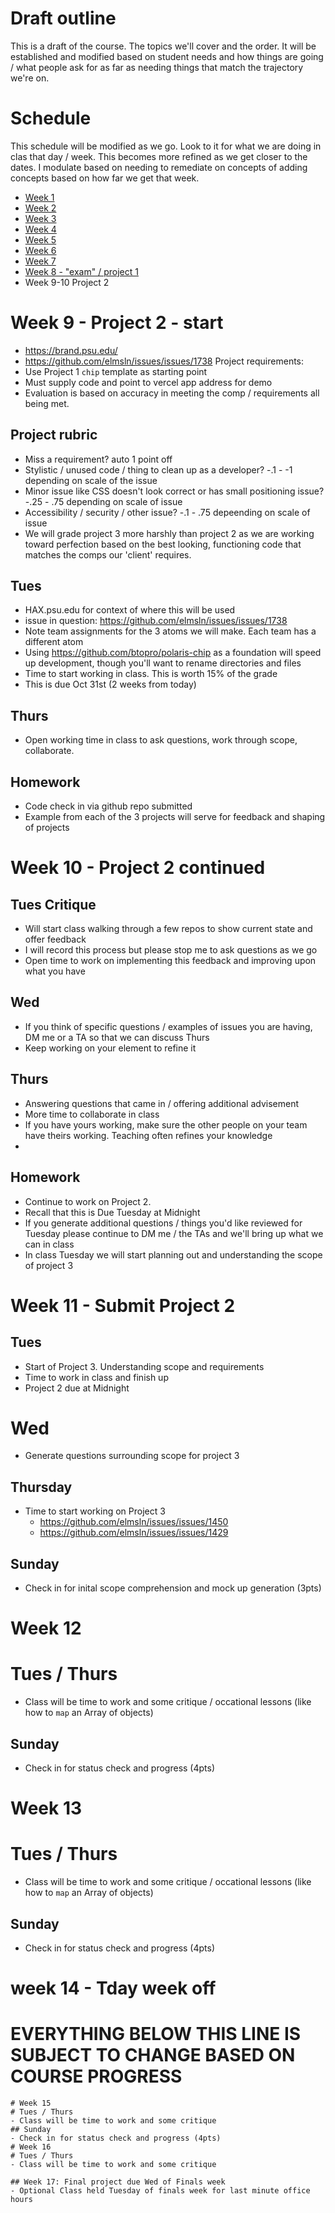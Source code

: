 # Draft outline
This is a draft of the course. The topics we'll cover and the order. It will be established and modified based on student needs and how things are going / what people ask for as far as needing things that match the trajectory we're on.

# Schedule
This schedule will be modified as we go. Look to it for what we are doing in clas that day / week. This becomes more refined as we get closer to the dates. I modulate based on needing to remediate on concepts of adding concepts based on how far we get that week.
- [Week 1](fa-23/week-1/README.md)
- [Week 2](fa-23/week-2/README.md)
- [Week 3](fa-23/week-3/README.md)
- [Week 4](fa-23/week-4/README.md)
- [Week 5](fa-23/week-5/README.md)
- [Week 6](fa-23/week-6/README.md)
- [Week 7](fa-23/week-7/README.md)
- [Week 8 - "exam" / project 1](fa-23/week-8/README.md)
- Week 9-10 Project 2

# Week 9 - Project 2 - start
- https://brand.psu.edu/
- https://github.com/elmsln/issues/issues/1738
Project requirements:
- Use Project 1 `chip` template as starting point
- Must supply code and point to vercel app address for demo
- Evaluation is based on accuracy in meeting the comp / requirements all being met.
## Project rubric
- Miss a requirement? auto 1 point off
- Stylistic / unused code / thing to clean up as a developer? -.1 - -1 depending on scale of the issue
- Minor issue like CSS doesn't look correct or has small positioning issue? -.25 - .75 depending on scale of issue
- Accessibility / security / other issue? -.1 - .75 depeending on scale of issue
- We will grade project 3 more harshly than project 2 as we are working toward perfection based on the best looking, functioning code that matches the comps our 'client' requires.

## Tues
- HAX.psu.edu for context of where this will be used
- issue in question: https://github.com/elmsln/issues/issues/1738
- Note team assignments for the 3 atoms we will make. Each team has a different atom
- Using https://github.com/btopro/polaris-chip as a foundation will speed up development, though you'll want to rename directories and files
- Time to start working in class. This is worth 15% of the grade
- This is due Oct 31st (2 weeks from today)

## Thurs
- Open working time in class to ask questions, work through scope, collaborate.

## Homework
- Code check in via github repo submitted
- Example from each of the 3 projects will serve for feedback and shaping of projects

# Week 10 - Project 2 continued
## Tues Critique
- Will start class walking through a few repos to show current state and offer feedback
- I will record this process but please stop me to ask questions as we go
- Open time to work on implementing this feedback and improving upon what you have

## Wed
- If you think of specific questions / examples of issues you are having, DM me or a TA so that we can discuss Thurs
- Keep working on your element to refine it

## Thurs
- Answering questions that came in / offering additional advisement
- More time to collaborate in class
- If you have yours working, make sure the other people on your team have theirs working. Teaching often refines your knowledge
- 
## Homework
- Continue to work on Project 2.
- Recall that this is Due Tuesday at Midnight
- If you generate additional questions / things you'd like reviewed for Tuesday please continue to DM me / the TAs and we'll bring up what we can in class
- In class Tuesday we will start planning out and understanding the scope of project 3

# Week 11 - Submit Project 2
## Tues
- Start of Project 3. Understanding scope and requirements
- Time to work in class and finish up
- Project 2 due at Midnight

# Wed
- Generate questions surrounding scope for project 3

## Thursday
- Time to start working on Project 3
  - https://github.com/elmsln/issues/issues/1450
  - https://github.com/elmsln/issues/issues/1429

## Sunday
- Check in for inital scope comprehension and mock up generation (3pts)

# Week 12
# Tues / Thurs
- Class will be time to work and some critique / occational lessons (like how to `map` an Array of objects)
## Sunday
- Check in for status check and progress (4pts)

# Week 13
# Tues / Thurs
- Class will be time to work and some critique / occational lessons (like how to `map` an Array of objects)
## Sunday
- Check in for status check and progress (4pts)

# week 14 - Tday week off

# EVERYTHING BELOW THIS LINE IS SUBJECT TO CHANGE BASED ON COURSE PROGRESS
~~~~~~
# Week 15
# Tues / Thurs
- Class will be time to work and some critique
## Sunday
- Check in for status check and progress (4pts)
# Week 16
# Tues / Thurs
- Class will be time to work and some critique

## Week 17: Final project due Wed of Finals week
- Optional Class held Tuesday of finals week for last minute office hours
~~~~~~
